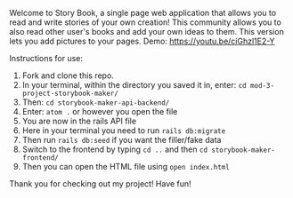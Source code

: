 Welcome to Story Book, a single page web application that allows you to read and write stories of your own creation! This community allows you to also read other user's books and add your own ideas to them.
This version lets you add pictures to your pages.
Demo: https://youtu.be/ciGhzl1E2-Y

Instructions for use:
1. Fork and clone this repo.
2. In your terminal, within the directory you saved it in, enter: `cd mod-3-project-storybook-maker/`
3. Then: `cd storybook-maker-api-backend/`
4. Enter: `atom .` or however you open the file
5. You are now in the rails API file
6. Here in your terminal you need to run `rails db:migrate`
7. Then run `rails db:seed` if you want the filler/fake data
8. Switch to the frontend by typing `cd ..` and then `cd storybook-maker-frontend/`
9. Then you can open the HTML file using `open index.html`

Thank you for checking out my project! Have fun!
